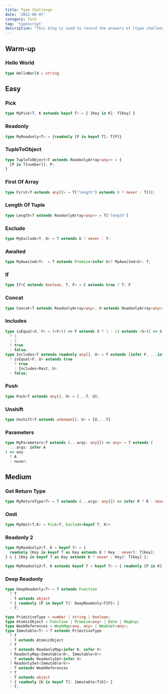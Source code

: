 ```yaml
---
title: Type Challenge
date: '2022-06-07'
category: Tech
tag: 'typescript'
description: "This blog is used to record the answers of [type challenge](https://github.com/type-challenges/type-challenges)"
---
```


## Warm-up

### Hello World

```ts
type HelloWorld = string
```

## Easy

### Pick

```ts
type MyPick<T, K extends keyof T> = { [Key in K]: T[Key] }
```

### Readonly

```ts
type MyReadonly<T> = {readonly [P in keyof T]: T[P]}
```

### TupleToObject

```ts
type TupleToObject<T extends ReadonlyArray<any>> = {
  [P in T[number]]: P;
}
```

### First Of Array

```ts
type First<T extends any[]> = T["length"] extends 0 ? never : T[0];
```

### Length Of Tuple

```ts
type Length<T extends ReadonlyArray<any>> = T['length']
```

### Exclude

```ts
type MyExclude<T, U> = T extends U ? never : T;
```

### Awaited

```ts
type MyAwaited<T>  = T extends Promise<infer U>? MyAwaited<U>: T;
```

### If

```ts
type If<C extends boolean, T, F> = C extends true ? T: F
```

### Concat

```ts
type Concat<T extends ReadonlyArray<any>, U extends ReadonlyArray<any>> = [...T,...U]
```

### Includes

```ts
type isEqual<X, Y> = (<F>() => F extends X ? 1 : 2) extends <S>() => S extends Y
  ? 1
  : 2
  ? true
  : false;
type Includes<T extends readonly any[], U> = T extends [infer F, ...infer Rest]
  ? isEqual<F, U> extends true
    ? true
    : Includes<Rest, U>
  : false;
```

### Push

```ts
type Push<T extends any[], U> = [...T, U];
```

### Unshift

```ts
type Unshift<T extends unknown[], U> = [U,...T] 
```

### Parameters

```ts
type MyParameters<T extends (...args: any[]) => any> = T extends (
  ...args: infer A
) => any
  ? A
  : never;

```

## Medium

### Get Return Type

```ts
type MyReturnType<T> = T extends (...args: any[]) => infer R ? R : never;
```

### Omit

```ts
type MyOmit<T,K> = Pick<T, Exclude<keyof T, K>>
```

### Readonly 2

```ts
type MyReadonly2<T, K = keyof T> = {
  readonly [Key in keyof T as Key extends K ? Key : never]: T[Key];
} & { [Key in keyof T as Key extends K ? never : Key]: T[Key] };

type MyReadonly2<T, K extends keyof T = keyof T> = { readonly [P in K]: T[P] } & Omit<T, K>;
```

### Deep Readonly

```ts
type DeepReadonly<T> = T extends Function
  ? T
  : T extends object
  ? { readonly [P in keyof T]: DeepReadonly<T[P]> }
  : T;

type PrimitiveType = number | string | boolean;
type AtomicObject = Function | Promise<any> | Date | RegExp;
type WeakReferences = WeakMap<any, any> | WeakSet<any>;
type Immutable<T> = T extends PrimitiveType
  ? T
  : T extends AtomicObject
  ? T
  : T extends ReadonlyMap<infer K, infer V>
  ? ReadonlyMap<Immutable<K>, Immutable<V>>
  : T extends ReadonlySet<infer V>
  ? ReadonlySet<Immutable<V>>
  : T extends WeakReferences
  ? T
  : T extends object
  ? { readonly [K in keyof T]: Immutable<T[K]> }
  : T;
```
